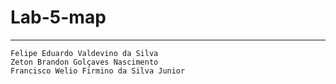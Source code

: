 # Lab-5-map
---
    Felipe Eduardo Valdevino da Silva
    Zeton Brandon Golçaves Nascimento
    Francisco Welio Firmino da Silva Junior
